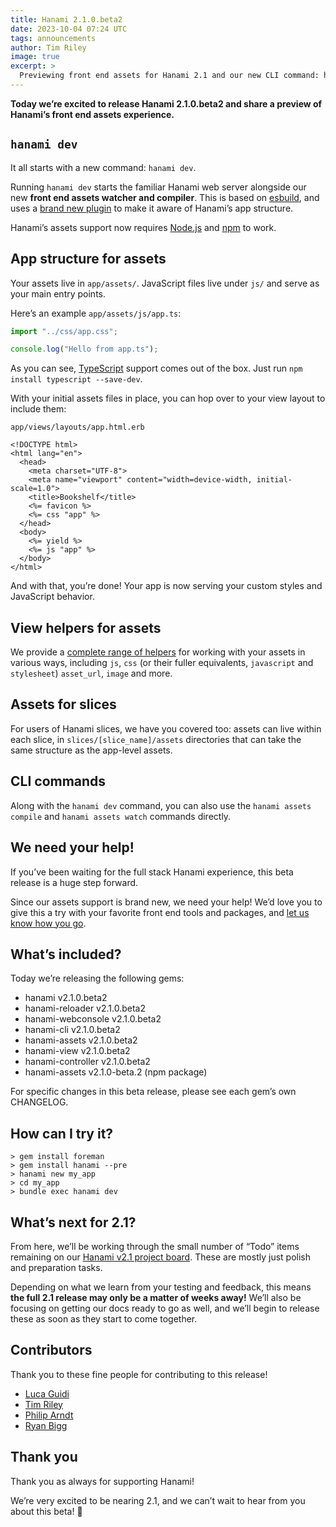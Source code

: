 ```yaml
---
title: Hanami 2.1.0.beta2
date: 2023-10-04 07:24 UTC
tags: announcements
author: Tim Riley
image: true
excerpt: >
  Previewing front end assets for Hanami 2.1 and our new CLI command: hanami dev.
---
```


**Today we’re excited to release Hanami 2.1.0.beta2 and share a preview of Hanami’s front end assets experience.**

## `hanami dev`

It all starts with a new command: `hanami dev`.

Running `hanami dev` starts the familiar Hanami web server alongside our new **front end assets watcher and compiler**. This is based on [esbuild](https://esbuild.github.io), and uses a [brand new plugin](https://github.com/hanami/assets-js) to make it aware of Hanami’s app structure.

Hanami’s assets support now requires [Node.js](https://nodejs.org) and [npm](https://www.npmjs.com) to work.

## App structure for assets

Your assets live in `app/assets/`. JavaScript files live under `js/` and serve as your main entry points.

Here’s an example `app/assets/js/app.ts`:

```ts
import "../css/app.css";

console.log("Hello from app.ts");
```

As you can see, [TypeScript](https://www.typescriptlang.org) support comes out of the box. Just run `npm install typescript --save-dev`.

With your initial assets files in place, you can hop over to your view layout to include them:

`app/views/layouts/app.html.erb`

```erb
<!DOCTYPE html>
<html lang="en">
  <head>
    <meta charset="UTF-8">
    <meta name="viewport" content="width=device-width, initial-scale=1.0">
    <title>Bookshelf</title>
    <%= favicon %>
    <%= css "app" %>
  </head>
  <body>
    <%= yield %>
    <%= js "app" %>
  </body>
</html>
```

And with that, you’re done! Your app is now serving your custom styles and JavaScript behavior.

## View helpers for assets

We provide a [complete range of helpers](https://github.com/hanami/hanami/blob/965aa5aeb25b0a16b9c519866f14b4fa916d290a/lib/hanami/helpers/assets_helper.rb#L1) for working with your assets in various ways, including `js`, `css` (or their fuller equivalents, `javascript` and `stylesheet`) `asset_url`, `image` and more.

## Assets for slices

For users of Hanami slices, we have you covered too: assets can live within each slice, in `slices/[slice_name]/assets` directories that can take the same structure as the app-level assets.

## CLI commands

Along with the `hanami dev` command, you can also use the `hanami assets compile` and `hanami assets watch` commands directly.

## We need your help!

If you’ve been waiting for the full stack Hanami experience, this beta release is a huge step forward.

Since our assets support is brand new, we need your help! We’d love you to give this a try with your favorite front end tools and packages, and [let us know how you go](https://discourse.hanamirb.org).

## What’s included?

Today we’re releasing the following gems:

- hanami v2.1.0.beta2
- hanami-reloader v2.1.0.beta2
- hanami-webconsole v2.1.0.beta2
- hanami-cli v2.1.0.beta2
- hanami-assets v2.1.0.beta2
- hanami-view v2.1.0.beta2
- hanami-controller v2.1.0.beta2
- hanami-assets v2.1.0-beta.2 (npm package)

For specific changes in this beta release, please see each gem’s own CHANGELOG.

## How can I try it?

```shell
> gem install foreman
> gem install hanami --pre
> hanami new my_app
> cd my_app
> bundle exec hanami dev
```

## What’s next for 2.1?

From here, we’ll be working through the small number of “Todo” items remaining on our [Hanami v2.1 project board](https://github.com/orgs/hanami/projects/2/views/1). These are mostly just polish and preparation tasks.

Depending on what we learn from your testing and feedback, this means **the full 2.1 release may only be a matter of weeks away!** We’ll also be focusing on getting our docs ready to go as well, and we’ll begin to release these as soon as they start to come together.

## Contributors

Thank you to these fine people for contributing to this release!

- [Luca Guidi](https://github.com/jodosha)
- [Tim Riley](https://github.com/timriley)
- [Philip Arndt](https://github.com/parndt)
- [Ryan Bigg](https://github.com/radar)

## Thank you

Thank you as always for supporting Hanami!

We’re very excited to be nearing 2.1, and we can’t wait to hear from you about this beta! 🌸
